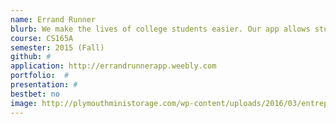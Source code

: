 ```yaml
---
name: Errand Runner
blurb: We make the lives of college students easier. Our app allows students to connect with other students who would be willing to run these errands for them in exchange for a fee. By helping college students maximize their time we hope to help them prioritize their goals and succeed.
course: CS165A
semester: 2015 (Fall)
github: #
application: http://errandrunnerapp.weebly.com
portfolio:  #
presentation: #
bestbet: no
image: http://plymouthministorage.com/wp-content/uploads/2016/03/entrepreneurship-logo-entre1.jpg
---
```


